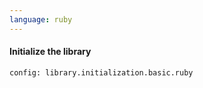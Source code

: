 ```yaml
---
language: ruby
---
```


#### Initialize the library

```code
config: library.initialization.basic.ruby
```
